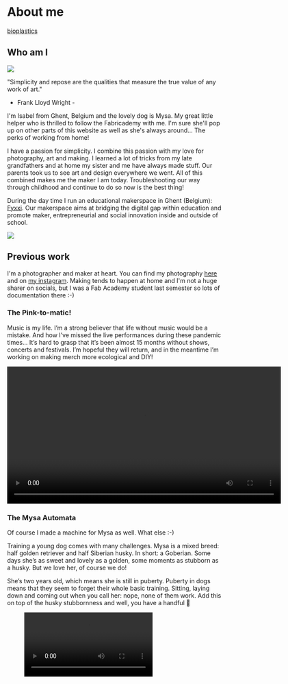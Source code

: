 # About me
[bioplastics](./assignments/bioplastic.md)
## Who am I

 ![](../docs/images/avatar-photo.jpg)

 "Simplicity and repose are the qualities that measure the true value of any work of art."
 - Frank Lloyd Wright -

I'm Isabel from Ghent, Belgium and the lovely dog is Mysa. My great little helper who is thrilled to follow the Fabricademy with me. I'm sure she'll pop up on other parts of this website as well as she's always around... The perks of working from home!

I have a passion for simplicity. I combine this passion with my love for photography, art and making. I learned a lot of tricks from my late grandfathers and at home my sister and me have always made stuff. Our parents took us to see art and design everywhere we went. All of this combined makes me the maker I am today. Troubleshooting our way through childhood and continue to do so now is the best thing!

During the day time I run an educational makerspace in Ghent (Belgium): [Fyxxi](http://wwww.fyxxi.be). Our makerspace aims at bridging the digital gap within education and promote maker, entrepreneurial and social innovation inside and outside of school.

![](https://media.uitid.be/fis/download/ce126667652776f0e9e55160f12f5478/6382304c-3b2a-4216-b576-aea788f8f1a3/fyxxi-logo_0_1.jpg?width=330&height=330)


## Previous work

I'm a photographer and maker at heart.
You can find my photography [here](http://www.impressions-by-isa.com) and on [my instagram](http://www.instagram.com/IsabelAllaert).
Making tends to happen at home and I'm not a huge sharer on socials, but I was a Fab Academy student last semester so lots of documentation there :-)

### The Pink-to-matic!

Music is my life. I’m a strong believer that life without music would be a mistake.
And how I’ve missed the live performances during these pandemic times… It’s hard to grasp that it’s been almost 15 months without shows, concerts and festivals. I’m hopeful they will return, and in the meantime I’m working on making merch more ecological and DIY!

<!-- blank line -->
<video width="640" controls loop>
  <source src="https://fabacademy.org/2021/labs/barcelona/students/isabel-allaert/presentation.mp4" type="video/mp4">
  Your browser does not support the video tag.
</video>
<!-- blank line -->

### The Mysa Automata

Of course I made a machine for Mysa as well. What else :-)

Training a young dog comes with many challenges. Mysa is a mixed breed: half golden retriever and half Siberian husky. In short: a Goberian.
Some days she’s as sweet and lovely as a golden, some moments as stubborn as a husky.
But we love her, of course we do!

She’s two years old, which means she is still in puberty. Puberty in dogs means that they seem to forget their whole basic training. Sitting, laying down and coming out when you call her: nope, none of them work. Add this on top of the husky stubbornness and well, you have a handful 🙂

<!-- blank line -->
<figure class="video_container">
  <video controls="true" allowfullscreen="true">
    <source src="https://gitlab.fabcloud.org/academany/fabacademy/2020/labs/barcelona/remoteawesomemachine2/-/raw/master/docs/images/themysaautomata.mp4" type="video/mp4">
  </video>
</figure>
<!-- blank line -->
